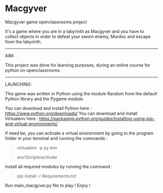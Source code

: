 # Macgyver
Macgyver game openclassrooms project

It's a game where you are in a labyrinth as Macgyver and you have to collect objects in order to 
defeat your sworn enemy, Murdoc and escape from the labyrinth. 

______________________________________________________________________________________________________________________________________

AIM:

This project was done for learning purposes, during an online course for python on openclassrooms.


______________________________________________________________________________________________________________________________________

LAUNCHING:

This game was written in Python using the module Random from the default Python library and the Pygame module.

You can download and install Python here : https://www.python.org/downloads/
You can download and install Virtualenv here : https://packaging.python.org/guides/installing-using-pip-and-virtual-environments/

If need be, you can activate a virtual environment by going to the program folder in your terminal and 
running the commands : 

> virtualenv -p py env

> env\Scripts\activate

Install all required modules by running the command : 

> pip install -r Requirements.txt

Run main_macgyver.py file to play ! Enjoy ! 

